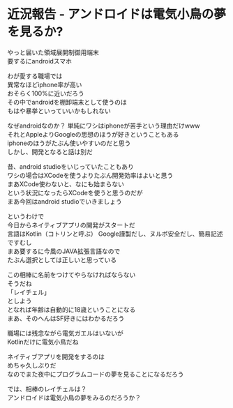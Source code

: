 #  近況報告 - アンドロイドは電気小鳥の夢を見るか?

やっと届いた領域展開制御用端末  
要するにandroidスマホ  
  
わが愛する職場では  
異常なほどiphone率が高い  
おそらく100%に近いだろう  
その中でandroidを棚卸端末として使うのは  
もはや暴挙といっていいかもしれない  

なぜandroidなのか？ 
単純にワシはiphoneが苦手という理由だけwww  
それとAppleよりGoogleの思想のほうが好きということもある  
iphoneのほうがたぶん使いやすいのだと思う  
しかし、開発となると話は別だ  

昔、android studioをいじっていたこともあり  
ワシの場合はXCodeを使うよりたぶん開発効率はよいと思う  
まあXCode使わないと、なにも始まらない  
という状況になったらXCodeを使うと思うのだが  
まあ今回はandroid studioでいきましょう  

というわけで  
今日からネイティブアプリの開発がスタートだ  
言語はKotlin（コトリンと呼ぶ）
Google謹製だし、ヌルポ安全だし、簡易記述ですむし  
まあ要するに今風のJAVA拡張言語なので   
たぶん選択としては正しいと思っている  

この相棒に名前をつけてやらなければならない  
そうだね  
「レイチェル」  
としよう  
となれば年齢は自動的に18歳ということになる  
まあ、そのへんはSF好きにはわかるだろう  
  
職場には残念ながら電気ガエルはいないが  
Kotlinだけに電気小鳥だね  
  
ネイティブアプリを開発をするのは  
めちゃ久しぶりだ  
なのでまた夜中にプログラムコードの夢を見ることになるだろう  
  
では、相棒のレイチェルは？  
アンドロイドは電気小鳥の夢をみるのだろうか？  


